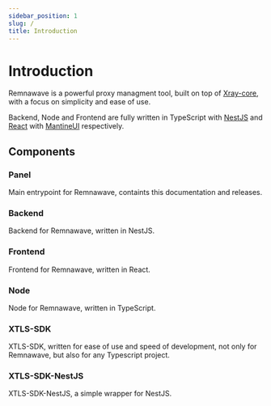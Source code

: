 ```yaml
---
sidebar_position: 1
slug: /
title: Introduction
---
```


# Introduction

Remnawave is a powerful proxy managment tool, built on top of [Xray-core](https://github.com/XTLS/Xray-core), with a focus on simplicity and ease of use.

Backend, Node and Frontend are fully written in TypeScript with [NestJS](https://github.com/nestjs/nest) and [React](https://github.com/facebook/react) with [MantineUI](https://github.com/mantinedev/mantine) respectively.

## Components

### Panel

Main entrypoint for Remnawave, containts this documentation and releases.

### Backend

Backend for Remnawave, written in NestJS.

### Frontend

Frontend for Remnawave, written in React.

### Node

Node for Remnawave, written in TypeScript.

### XTLS-SDK

XTLS-SDK, written for ease of use and speed of development, not only for Remnawave, but also for any Typescript project.

### XTLS-SDK-NestJS

XTLS-SDK-NestJS, a simple wrapper for NestJS.
